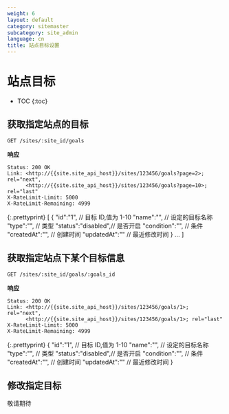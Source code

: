 ```yaml
---
weight: 6
layout: default
category: sitemaster
subcategory: site_admin
language: cn
title: 站点目标设置
---
```


# 站点目标

* TOC
{:toc}

## 获取指定站点的目标

    GET /sites/:site_id/goals

**响应**

    Status: 200 OK
    Link: <http://{{site.site_api_host}}/sites/123456/goals?page=2>; rel="next",
          <http://{{site.site_api_host}}/sites/123456/goals?page=10>; rel="last"
    X-RateLimit-Limit: 5000
    X-RateLimit-Remaining: 4999

{:.prettyprint}
    [
      {
			"id":"1",           // 目标 ID,值为 1-10
			"name":"",          // 设定的目标名称
			"type":"",          // 类型
			"status":"disabled",// 是否开启
			"condition":"",     // 条件
			"createdAt":"",     // 创建时间
			"updatedAt":""      // 最近修改时间
      }
      ...
    ]


## 获取指定站点下某个目标信息

    GET /sites/:site_id/goals/:goals_id

**响应**

    Status: 200 OK
    Link: <http://{{site.site_api_host}}/sites/123456/goals/1>; rel="next",
          <http://{{site.site_api_host}}/sites/123456/goals/1>; rel="last"
    X-RateLimit-Limit: 5000
    X-RateLimit-Remaining: 4999

{:.prettyprint}
    {
			"id":"1",           // 目标 ID,值为 1-10
			"name":"",          // 设定的目标名称
			"type":"",          // 类型
			"status":"disabled",// 是否开启
			"condition":"",     // 条件
			"createdAt":"",     // 创建时间
			"updatedAt":""      // 最近修改时间
      }


## 修改指定目标

敬请期待